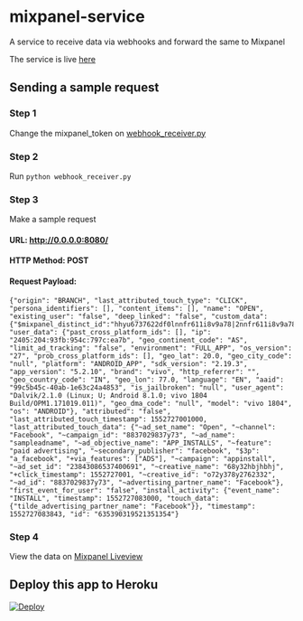 # mixpanel-service
A service to receive data via webhooks and forward the same to Mixpanel

The service is live [here](https://fathomless-earth-33560.herokuapp.com/)

## Sending a sample request 
### Step 1
Change the mixpanel_token on [webhook_receiver.py](https://github.com/bharath31/mixpanel-service/blob/f5a2cc3b121b0183532a4e81990d0fa8d50f2d4b/webhook_receiver.py#L10)

### Step 2 
Run ```python webhook_receiver.py```

### Step 3
Make a sample request 

#### URL: http://0.0.0.0:8080/
#### HTTP Method: POST
#### Request Payload:
````
{"origin": "BRANCH", "last_attributed_touch_type": "CLICK", "persona_identifiers": [], "content_items": [], "name": "OPEN", "existing_user": "false", "deep_linked": "false", "custom_data":{"$mixpanel_distinct_id":"hhyu6737622df0lnnfr611i8v9a78|2nnfr611i8v9a78"}, "user_data": {"past_cross_platform_ids": [], "ip": "2405:204:93fb:954c:797c:ea7b", "geo_continent_code": "AS", "limit_ad_tracking": "false", "environment": "FULL_APP", "os_version": "27", "prob_cross_platform_ids": [], "geo_lat": 20.0, "geo_city_code": "null", "platform": "ANDROID_APP", "sdk_version": "2.19.3", "app_version": "5.2.10", "brand": "vivo", "http_referrer": "", "geo_country_code": "IN", "geo_lon": 77.0, "language": "EN", "aaid": "99c5b45c-40ab-1e63c24a4853", "is_jailbroken": "null", "user_agent": "Dalvik/2.1.0 (Linux; U; Android 8.1.0; vivo 1804 Build/OPM1.171019.011)", "geo_dma_code": "null", "model": "vivo 1804", "os": "ANDROID"}, "attributed": "false", "last_attributed_touch_timestamp": 1552727001000, "last_attributed_touch_data": {"~ad_set_name": "Open", "~channel": "Facebook", "~campaign_id": "8837029837y73", "~ad_name": "sampleadname", "~ad_objective_name": "APP_INSTALLS", "~feature": "paid advertising", "~secondary_publisher": "facebook", "$3p": "a_facebook", "+via_features": ["ADS"], "~campaign": "appinstall", "~ad_set_id": "23843086537400691", "~creative_name": "68y32hbjhbhj", "+click_timestamp": 1552727001, "~creative_id": "o72y378y2762332", "~ad_id": "8837029837y73", "~advertising_partner_name": "Facebook"}, "first_event_for_user": "false", "install_activity": {"event_name": "INSTALL", "timestamp": 1552727083000, "touch_data": {"tilde_advertising_partner_name": "Facebook"}}, "timestamp": 1552727083843, "id": "635390319521351354"}
````

### Step 4
View the data on [Mixpanel Liveview](https://mixpanel.com/report/1939137/live)

## Deploy this app to Heroku
[![Deploy](https://www.herokucdn.com/deploy/button.png)](https://heroku.com/deploy)
